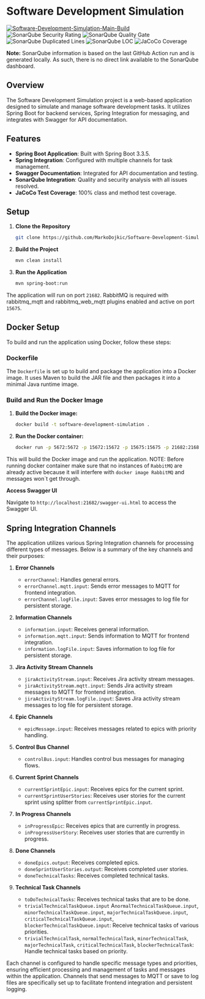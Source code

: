 # Software Development Simulation

[![Software-Development-Simulation-Main-Build](https://github.com/MarkoDojkic/Software-Development-Simulation/actions/workflows/build.yml/badge.svg)](https://github.com/MarkoDojkic/Software-Development-Simulation/actions/workflows/build.yml)
![SonarQube Security Rating](https://img.shields.io/badge/SonarQube%20Security%20Rating-A-brightgreen)
![SonarQube Quality Gate](https://img.shields.io/badge/SonarQube%20Quality%20Gate-Passed-brightgreen)
![SonarQube Duplicated Lines](https://img.shields.io/badge/SonarQube%20Duplicated%20Lines-0%25-brightgreen)
![SonarQube LOC](https://img.shields.io/badge/SonarQube%20LOC-2000-blue)
![JaCoCo Coverage](https://img.shields.io/badge/JaCoCo%20Coverage-93.1%25-brightgreen)

**Note:** SonarQube information is based on the last GitHub Action run and is generated locally. As such, there is no direct link available to the SonarQube dashboard.

## Overview

The Software Development Simulation project is a web-based application designed to simulate and manage software development tasks. It utilizes Spring Boot for backend services, Spring Integration for messaging, and integrates with Swagger for API documentation.

## Features

- **Spring Boot Application**: Built with Spring Boot 3.3.5.
- **Spring Integration**: Configured with multiple channels for task management.
- **Swagger Documentation**: Integrated for API documentation and testing.
- **SonarQube Integration**: Quality and security analysis with all issues resolved.
- **JaCoCo Test Coverage**: 100% class and method test coverage.

## Setup

1. **Clone the Repository**

   ```bash
   git clone https://github.com/MarkoDojkic/Software-Development-Simulation.git

2. **Build the Project**
   
   ```bash
   mvn clean install

3. **Run the Application**

   ```bash
   mvn spring-boot:run

The application will run on port `21682`. RabbitMQ is required with rabbitmq_mqtt and rabbitmq_web_mqtt plugins enabled and active on port `15675`.

## Docker Setup

To build and run the application using Docker, follow these steps:

### Dockerfile

The `Dockerfile` is set up to build and package the application into a Docker image. It uses Maven to build the JAR file and then packages it into a minimal Java runtime image.

### Build and Run the Docker Image

1. **Build the Docker image:**

    ```bash
    docker build -t software-development-simulation .
    ```

2. **Run the Docker container:**

    ```bash
    docker run -p 5672:5672 -p 15672:15672 -p 15675:15675 -p 21682:21682 software-development-simulation
    ```

This will build the Docker image and run the application.
NOTE: Before running docker container make sure that no instances of `RabbitMQ` are already active because it will interfere with `docker image RabbitMQ` and messages won`t get through.

**Access Swagger UI**

Navigate to `http://localhost:21682/swagger-ui.html` to access the Swagger UI.

## Spring Integration Channels

The application utilizes various Spring Integration channels for processing different types of messages. Below is a summary of the key channels and their purposes:

1. **Error Channels**

   - `errorChannel`: Handles general errors.
   - `errorChannel.mqtt.input`: Sends error messages to MQTT for frontend integration.
   - `errorChannel.logFile.input`: Saves error messages to log file for persistent storage.

2. **Information Channels**

   - `information.input`: Receives general information.
   - `information.mqtt.input`: Sends information to MQTT for frontend integration.
   - `information.logFile.input`: Saves information to log file for persistent storage.

3. **Jira Activity Stream Channels**

   - `jiraActivityStream.input`: Receives Jira activity stream messages.
   - `jiraActivityStream.mqtt.input`: Sends Jira activity stream messages to MQTT for frontend integration.
   - `jiraActivityStream.logFile.input`: Saves Jira activity stream messages to log file for persistent storage.

4. **Epic Channels**

   - `epicMessage.input`: Receives messages related to epics with priority handling.

5. **Control Bus Channel**

   - `controlBus.input`: Handles control bus messages for managing flows.

6. **Current Sprint Channels**

   - `currentSprintEpic.input`: Receives epics for the current sprint.
   - `currentSprintUserStories`: Receives user stories for the current sprint using splitter from `currentSprintEpic.input`.

7. **In Progress Channels**

   - `inProgressEpic`: Receives epics that are currently in progress.
   - `inProgressUserStory`: Receives user stories that are currently in progress.

8. **Done Channels**

   - `doneEpics.output`: Receives completed epics.
   - `doneSprintUserStories.output`: Receives completed user stories.
   - `doneTechnicalTasks`: Receives completed technical tasks.

9. **Technical Task Channels**

   - `toDoTechnicalTasks`: Receives technical tasks that are to be done.
   - `trivialTechnicalTaskQueue.input` A`normalTechnicalTaskQueue.input`, `minorTechnicalTaskQueue.input`, `majorTechnicalTaskQueue.input`, `criticalTechnicalTaskQueue.input`, `blockerTechnicalTaskQueue.input`: Receive technical tasks of various priorities.
   - `trivialTechnicalTask`, `normalTechnicalTask`, `minorTechnicalTask`, `majorTechnicalTask`, `criticalTechnicalTask`, `blockerTechnicalTask`: Handle technical tasks based on priority.

Each channel is configured to handle specific message types and priorities, ensuring efficient processing and management of tasks and messages within the application. Channels that send messages to MQTT or save to log files are specifically set up to facilitate frontend integration and persistent logging.
   
   
